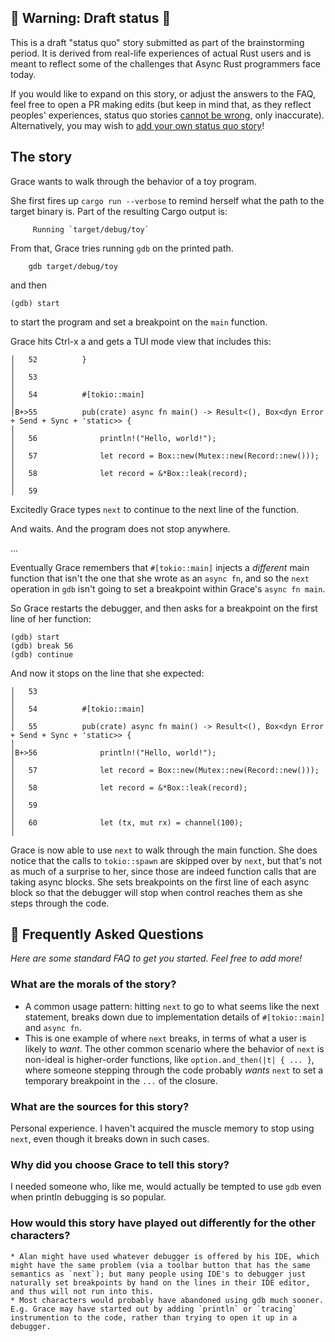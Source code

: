 ## 🚧 Warning: Draft status 🚧

This is a draft "status quo" story submitted as part of the brainstorming period. It is derived from real-life experiences of actual Rust users and is meant to reflect some of the challenges that Async Rust programmers face today. 

If you would like to expand on this story, or adjust the answers to the FAQ, feel free to open a PR making edits (but keep in mind that, as they reflect peoples' experiences, status quo stories [cannot be wrong], only inaccurate). Alternatively, you may wish to [add your own status quo story][htvsq]!

## The story

Grace wants to walk through the behavior of a toy program.

She first fires up `cargo run --verbose` to remind herself what the path to the target binary is. Part of the resulting Cargo output is:

```
     Running `target/debug/toy`
```

From that, Grace tries running `gdb` on the printed path.

```
    gdb target/debug/toy
```

and then

```
(gdb) start
```

to start the program and set a breakpoint on the `main` function.

Grace hits Ctrl-x a and gets a TUI mode view that includes this:

```
│   52          }                                                                                                                                                                                                                    │
│   53                                                                                                                                                                                                                               │
│   54          #[tokio::main]                                                                                                                                                                                                       │
│B+>55          pub(crate) async fn main() -> Result<(), Box<dyn Error + Send + Sync + 'static>> {                                                                                                                                   │
│   56              println!("Hello, world!");                                                                                                                                                                                       │
│   57              let record = Box::new(Mutex::new(Record::new()));                                                                                                                                                                │
│   58              let record = &*Box::leak(record);                                                                                                                                                                                │
│   59                                                                                                                                                                                                                              
```

Excitedly Grace types `next` to continue to the next line of the function.

And waits. And the program does not stop anywhere.

...

Eventually Grace remembers that `#[tokio::main]` injects a *different* main function that isn't the one that she wrote as an `async fn`, and so the `next` operation in `gdb` isn't going to set a breakpoint within Grace's `async fn main`.

So Grace restarts the debugger, and then asks for a breakpoint on the first line of her function:

```
(gdb) start
(gdb) break 56
(gdb) continue
```

And now it stops on the line that she expected:

```                                                                                                                                                                                                     │
│   53                                                                                                                                                                                                                               │
│   54          #[tokio::main]                                                                                                                                                                                                       │
│   55          pub(crate) async fn main() -> Result<(), Box<dyn Error + Send + Sync + 'static>> {                                                                                                                                   │
│B+>56              println!("Hello, world!");                                                                                                                                                                                       │
│   57              let record = Box::new(Mutex::new(Record::new()));                                                                                                                                                                │
│   58              let record = &*Box::leak(record);                                                                                                                                                                                │
│   59                                                                                                                                                                                                                               │
│   60              let (tx, mut rx) = channel(100);                                                                                                                                                                                 │
```

Grace is now able to use `next` to walk through the main function. She does notice that the calls to `tokio::spawn` are skipped over by `next`, but that's not as much of a surprise to her, since those are indeed function calls that are taking async blocks. She sets breakpoints on the first line of each async block so that the debugger will stop when control reaches them as she steps through the code.


## 🤔 Frequently Asked Questions

*Here are some standard FAQ to get you started. Feel free to add more!*

### **What are the morals of the story?**
* A common usage pattern: hitting `next` to go to what seems like the next statement, breaks down due to implementation details of `#[tokio::main]` and `async fn`.
* This is one example of where `next` breaks, in terms of what a user is likely to *want*. The other common scenario where the behavior of `next` is non-ideal is higher-order functions, like `option.and_then(|t| { ... }`, where someone stepping through the code probably *wants* `next` to set
  a temporary breakpoint in the `...` of the closure.

### **What are the sources for this story?**
Personal experience. I haven't acquired the muscle memory to stop using `next`, even though it breaks down in such cases.

### **Why did you choose Grace to tell this story?**
I needed someone who, like me, would actually be tempted to use `gdb` even when println debugging is so popular.

### **How would this story have played out differently for the other characters?**
    * Alan might have used whatever debugger is offered by his IDE, which might have the same problem (via a toolbar button that has the same semantics as `next`); but many people using IDE's to debugger just naturally set breakpoints by hand on the lines in their IDE editor, and thus will not run into this.
    * Most characters would probably have abandoned using gdb much sooner. E.g. Grace may have started out by adding `println` or `tracing` instrumention to the code, rather than trying to open it up in a debugger.


[character]: ../characters.md
[status quo stories]: ./status_quo.md
[Alan]: ../characters/alan.md
[Grace]: ../characters/grace.md
[Niklaus]: ../characters/niklaus.md
[Barbara]: ../characters/barbara.md
[htvsq]: ../how_to_vision/status_quo.md
[cannot be wrong]: ../how_to_vision/comment.md#comment-to-understand-or-improve-not-to-negate-or-dissuade
